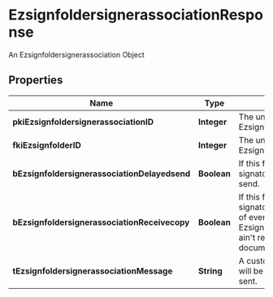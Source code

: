 

# EzsignfoldersignerassociationResponse

An Ezsignfoldersignerassociation Object

## Properties

| Name | Type | Description | Notes |
|------------ | ------------- | ------------- | -------------|
|**pkiEzsignfoldersignerassociationID** | **Integer** | The unique ID of the Ezsignfoldersignerassociation |  |
|**fkiEzsignfolderID** | **Integer** | The unique ID of the Ezsignfolder |  |
|**bEzsignfoldersignerassociationDelayedsend** | **Boolean** | If this flag is true the signatory is part of a delayed send. |  |
|**bEzsignfoldersignerassociationReceivecopy** | **Boolean** | If this flag is true. The signatory will receive a copy of every signed Ezsigndocument even if it ain&#39;t required to sign the document. |  |
|**tEzsignfoldersignerassociationMessage** | **String** | A custom text message that will be added to the email sent. |  |



